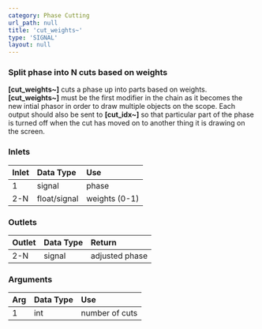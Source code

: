 ```yaml
---
category: Phase Cutting
url_path: null
title: 'cut_weights~'
type: 'SIGNAL'
layout: null
---
```


### Split phase into N cuts based on weights

**[cut_weights~]** cuts a phase up into parts based on weights. **[cut_weights~]** must be the first modifier in the chain as it becomes the new intial phasor in order to draw multiple objects on the scope. Each output should also be sent to **[cut_idx~]** so that particular part of the phase is turned off when the cut has moved on to another thing it is drawing on the screen. 

### Inlets

| Inlet | Data Type    | Use           |
|:------|:-------------|:--------------|
| 1     | signal       | phase         |
| 2-N   | float/signal | weights (0-1) |

### Outlets

| Outlet | Data Type | Return         |
|:-------|:----------|:---------------|
| 2-N    | signal    | adjusted phase |

### Arguments

| Arg | Data Type | Use            |
|:----|:----------|:---------------|
| 1   | int       | number of cuts |


